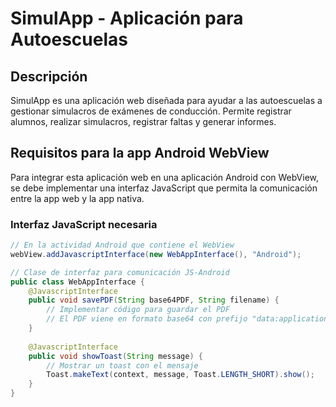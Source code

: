 # SimulApp - Aplicación para Autoescuelas

## Descripción
SimulApp es una aplicación web diseñada para ayudar a las autoescuelas a gestionar simulacros de exámenes de conducción. Permite registrar alumnos, realizar simulacros, registrar faltas y generar informes.

## Requisitos para la app Android WebView
Para integrar esta aplicación web en una aplicación Android con WebView, se debe implementar una interfaz JavaScript que permita la comunicación entre la app web y la app nativa.

### Interfaz JavaScript necesaria
```java
// En la actividad Android que contiene el WebView
webView.addJavascriptInterface(new WebAppInterface(), "Android");

// Clase de interfaz para comunicación JS-Android
public class WebAppInterface {
    @JavascriptInterface
    public void savePDF(String base64PDF, String filename) {
        // Implementar código para guardar el PDF
        // El PDF viene en formato base64 con prefijo "data:application/pdf;base64,"
    }
    
    @JavascriptInterface
    public void showToast(String message) {
        // Mostrar un toast con el mensaje
        Toast.makeText(context, message, Toast.LENGTH_SHORT).show();
    }
}
